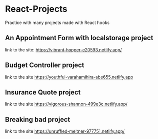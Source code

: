 # React-Projects
Practice with many projects made with React hooks

## An Appointment Form with localstorage project
link to the site: https://vibrant-hopper-e20593.netlify.app/

## Budget Controller project
link to the site https://youthful-varahamihira-abe655.netlify.app

## Insurance Quote project
link to the site https://vigorous-shannon-499e3c.netlify.app/

## Breaking bad project
link to the site https://unruffled-meitner-977751.netlify.app/
